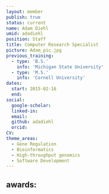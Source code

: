 ```yaml
---
layout: member
publish: true
status: current
name: Adam Diehl
umid: adadiehl
position: Staff 
title: Computer Research Specialist
picture: Adam_pic.jpg
previous_training:
  - type: 'B.S.'
    info: 'Michigan State University'
  - type: 'M.S.'
    info: 'Cornell University'
dates:
  start: 2015-02-16
  end:
social: 
  google-scholar: 
  linked-in: 
  email: 
  github: adadiehl
  orcid:
CV: 
theme_areas:
  - Gene Regulation
  - Bioinformatics
  - High-throughput genomics
  - Software Development
---
```



awards:
---
